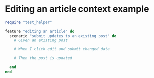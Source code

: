 # Editing an article context example
```ruby
require "test_helper"

feature "editing an article" do
  scenario "submit updates to an existing post" do
    # Given an existing post

    # When I click edit and submit changed data

    # Then the post is updated

  end
end
```
